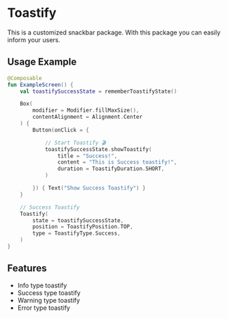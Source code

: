 # Toastify
This is a customized snackbar package. With this package you can easily inform your users. 

## Usage Example
```kotlin
@Composable
fun ExampleScreen() {
    val toastifySuccessState = rememberToastifyState()

    Box(
        modifier = Modifier.fillMaxSize(),
        contentAlignment = Alignment.Center
    ) {
        Button(onClick = {

            // Start Toastify 🎬
            toastifySuccessState.showToastify(
                title = "Success!",
                content = "This is Success toastify!",
                duration = ToastifyDuration.SHORT,
            )

        }) { Text("Show Success Toastify") }
    }

    // Success Toastify
    Toastify(
        state = toastifySuccessState,
        position = ToastifyPosition.TOP,
        type = ToastifyType.Success,
    )
}
```

## Features
- Info type toastify
- Success type toastify
- Warning type toastify
- Error type toastify
